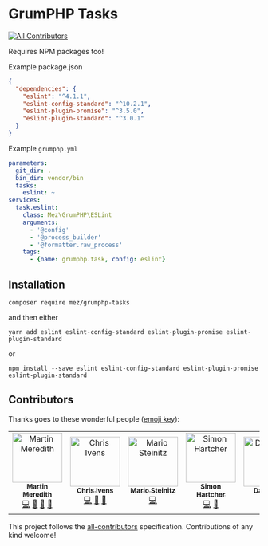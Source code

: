 # GrumPHP Tasks
[![All Contributors](https://img.shields.io/badge/all_contributors-6-orange.svg?style=flat-square)](#contributors)

Requires NPM packages too!

Example package.json
```json
{
  "dependencies": {
    "eslint": "^4.1.1",
    "eslint-config-standard": "^10.2.1",
    "eslint-plugin-promise": "^3.5.0",
    "eslint-plugin-standard": "^3.0.1"
  }
}
```



Example `grumphp.yml`

```yaml
parameters:
  git_dir: .
  bin_dir: vendor/bin
  tasks:
    eslint: ~
services:
  task.eslint:
    class: Mez\GrumPHP\ESLint
    arguments:
      - '@config'
      - '@process_builder'
      - '@formatter.raw_process'
    tags:
      - {name: grumphp.task, config: eslint}

```

## Installation

```
composer require mez/grumphp-tasks
```
and then either
```
yarn add eslint eslint-config-standard eslint-plugin-promise eslint-plugin-standard
```

or 

```
npm install --save eslint eslint-config-standard eslint-plugin-promise eslint-plugin-standard
```

## Contributors

Thanks goes to these wonderful people ([emoji key](https://github.com/all-contributors/all-contributors#emoji-key)):

<!-- ALL-CONTRIBUTORS-LIST:START - Do not remove or modify this section -->
<!-- prettier-ignore -->
<table><tr><td align="center"><a href="https://www.sourceguru.net"><img src="https://avatars3.githubusercontent.com/u/570639?v=4" width="100px;" alt="Martin Meredith"/><br /><sub><b>Martin Meredith</b></sub></a><br /><a href="https://github.com/Mezzle/grumphp-tasks/commits?author=mezzle" title="Code">💻</a> <a href="#review-mezzle" title="Reviewed Pull Requests">👀</a> <a href="#ideas-mezzle" title="Ideas, Planning, & Feedback">🤔</a> <a href="https://github.com/Mezzle/grumphp-tasks/commits?author=mezzle" title="Documentation">📖</a></td><td align="center"><a href="http://www.joltbox.co.uk"><img src="https://avatars2.githubusercontent.com/u/401928?v=4" width="100px;" alt="Chris Ivens"/><br /><sub><b>Chris Ivens</b></sub></a><br /><a href="https://github.com/Mezzle/grumphp-tasks/commits?author=chrisivens" title="Code">💻</a> <a href="#review-chrisivens" title="Reviewed Pull Requests">👀</a> <a href="#ideas-chrisivens" title="Ideas, Planning, & Feedback">🤔</a></td><td align="center"><a href="https://github.com/MarioSteinitz"><img src="https://avatars1.githubusercontent.com/u/11737051?v=4" width="100px;" alt="Mario Steinitz"/><br /><sub><b>Mario Steinitz</b></sub></a><br /><a href="https://github.com/Mezzle/grumphp-tasks/commits?author=MarioSteinitz" title="Code">💻</a></td><td align="center"><a href="http://simonhartcher.com"><img src="https://avatars3.githubusercontent.com/u/856194?v=4" width="100px;" alt="Simon Hartcher"/><br /><sub><b>Simon Hartcher</b></sub></a><br /><a href="https://github.com/Mezzle/grumphp-tasks/commits?author=deevus" title="Code">💻</a> <a href="#ideas-deevus" title="Ideas, Planning, & Feedback">🤔</a></td><td align="center"><a href="https://gymshark.com"><img src="https://avatars3.githubusercontent.com/u/5494442?v=4" width="100px;" alt="Dan Lake"/><br /><sub><b>Dan Lake</b></sub></a><br /><a href="https://github.com/Mezzle/grumphp-tasks/commits?author=danlake" title="Code">💻</a></td><td align="center"><a href="https://github.com/NBZ4live"><img src="https://avatars3.githubusercontent.com/u/605126?v=4" width="100px;" alt="Sergey"/><br /><sub><b>Sergey</b></sub></a><br /><a href="https://github.com/Mezzle/grumphp-tasks/commits?author=NBZ4Live" title="Code">💻</a></td></tr></table>

<!-- ALL-CONTRIBUTORS-LIST:END -->

This project follows the [all-contributors](https://github.com/all-contributors/all-contributors) specification. Contributions of any kind welcome!
